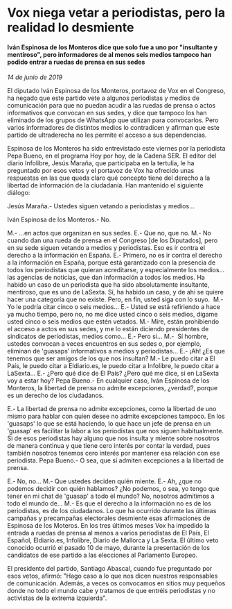 # Vox niega vetar a periodistas, pero la realidad lo desmiente

#### Iván Espinosa de los Monteros dice que solo fue a uno por "insultante y mentiroso", pero informadores de al menos seis medios tampoco han podido entrar a ruedas de prensa en sus sedes

*14 de junio de 2019*

El diputado Iván Espinosa de los Monteros, portavoz de Vox en el Congreso, ha negado que este partido vete a algunos periodistas y medios de comunicación para que no puedan acudir a las ruedas de prensa o actos informativos que convocan en sus sedes, y dice que tampoco los han eliminado de los grupos de WhatsApp que utilizan para convocarlos. Pero varios informadores de distintos medios lo contradicen y afirman que este partido de ultraderecha no les permite el acceso a sus dependencias.

Espinosa de los Monteros ha sido entrevistado este viernes por la periodista Pepa Bueno, en el programa Hoy por hoy, de la Cadena SER. El editor del diario Infolibre, Jesús Maraña, que participaba en la tertulia, le ha preguntado por esos vetos y el portavoz de Vox ha ofrecido unas respuestas en las que queda claro qué concepto tiene del derecho a la libertad de información de la ciudadanía. Han mantenido el siguiente diálogo:

Jesús Maraña.- Ustedes siguen vetando a periodistas y medios...

Iván Espinosa de los Monteros.- No.

M.- ...en actos que organizan en sus sedes.
E.- Que no, que no.
M.- No cuando dan una rueda de prensa en el Congreso [de los Diputados], pero en su sede siguen vetando a medios y periodistas. Eso es ir contra el derecho a la información en España.
E.- Primero, no es ir contra el derecho a la información en España, porque está garantizado con la presencia de todos los periodistas que quieran acreditarse, y especialmente los medios... las agencias de noticias, que dan información a todos los medios. Ha habido un caso de un periodista que ha sido absolutamente insultante, mentiroso, que es uno de LaSexta. Sí, ha habido un caso, y de ahí se quiere hacer una categoría que no existe. Pero, en fin, usted siga con lo suyo. 
M.- Yo le podría citar cinco o seis medios...
E.- Usted se está refiriendo a hace ya mucho tiempo, pero no, no me dice usted cinco o seis medios, dígame usted cinco o seis medios que estén vetados.
M.- Mire, están prohibiendo el acceso a actos en sus sedes, y me lo están diciendo presidentes de sindicatos de periodistas, medios como...
E.- Pero si...
M.-  Sí hombre, ustedes convocan a veces encuentros en sus sedes o, por ejemplo, eliminan de 'guasaps' informativos a medios y periodistas...
E.- ¡Ah! ¿Es que tenemos que ser amigos de los que nos insultan?
M.- Le puedo citar a El País, le puedo citar a Eldiario.es, le puedo citar a Infolibre, le puedo citar a LaSexta...
E.- ¿Pero qué dice de El País? ¿Pero qué me dice, si en LaSexta voy a estar hoy?
Pepa Bueno.- En cualquier caso, Iván Espinosa de los Monteros, la libertad de prensa no admite excepciones, ¿verdad?, porque es un derecho de los ciudadanos.

E.- La libertad de prensa no admite excepciones, como la libertad de uno mismo para hablar con quien desee no admite excepciones tampoco. En los 'guasaps' lo que se está haciendo, lo que hace un jefe de prensa en un 'guasap' es facilitar la labor a los periodistas que nos siguen habitualmente. Si de esos periodistas hay alguno que nos insulta y miente sobre nosotros de manera continua y que tiene cero interés por contar la verdad, pues también nosotros tenemos cero interés por mantener esa relación con ese periodista.
Pepa Bueno.- O sea, que sí admiten excepciones a la libertad de prensa.

E.- No, no...
M.- Que ustedes deciden quién miente.
E.- Ah, ¿que no podemos decidir con quién hablamos? ¿No podemos, o sea, yo tengo que tener en mi chat de 'guasap' a todo el mundo? No, nosotros admitimos a todo el mundo de...
M.- Es que el derecho a la información no es de los periodistas, es de los ciudadanos.
Lo que ha ocurrido durante las últimas campañas y precampañas electorales desmiente esas afirmaciones de Espinosa de los Moteros. En los tres últimos meses Vox ha impedido la entrada a ruedas de prensa al menos a varios periodistas de El País, El Español, Eldiario.es, Infolibre, Diario de Mallorca y La Sexta. El último veto conocido ocurrió el pasado 10 de mayo, durante la presentación de los candidatos de ese partido a las elecciones al Parlamento Europeo.

El presidente del partido, Santiago Abascal, cuando fue preguntado por esos vetos, afirmó: "Hago caso a lo que nos dicen nuestros responsables de comunicación. Además, a veces os convocamos en sitios muy pequeños donde no todo el mundo cabe y tratamos de que entréis periodistas y no activistas de la extrema izquierda".
